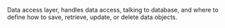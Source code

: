 Data access layer, handles data access, talking to database, and where to define how to save, retrieve, update, or delete data objects.